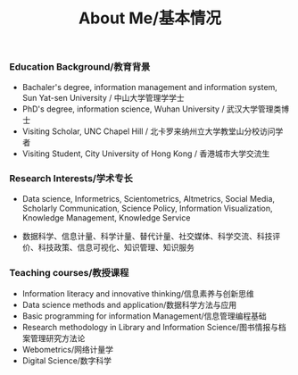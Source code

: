 ﻿---
layout: page
title:  About Me/基本情况
cover:  false
menu:   true
order:  1
---

### Education Background/教育背景

* Bachaler's degree, information management and information system, Sun Yat-sen University / 中山大学管理学学士
* PhD's degree, information science, Wuhan University / 武汉大学管理类博士
* Visiting Scholar, UNC Chapel Hill / 北卡罗来纳州立大学教堂山分校访问学者
* Visiting Student, City University of Hong Kong / 香港城市大学交流生

### Research Interests/学术专长
* Data science, Informetrics, Scientometrics, Altmetrics, Social Media, Scholarly Communication, Science Policy, Information Visualization, Knowledge Management, Knowledge Service

* 数据科学、信息计量、科学计量、替代计量、社交媒体、科学交流、科技评价、科技政策、信息可视化、知识管理、知识服务

### Teaching courses/教授课程
* Information literacy and innovative thinking/信息素养与创新思维
* Data science methods and application/数据科学方法与应用
* Basic programming for information Management/信息管理编程基础
* Research methodology in Library and Information Science/图书情报与档案管理研究方法论
* Webometrics/网络计量学
* Digital Science/数字科学
